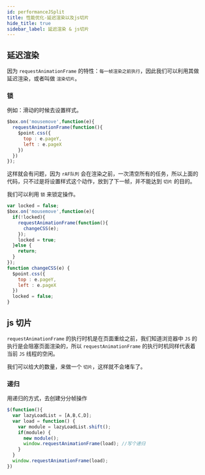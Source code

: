 ```yaml
---
id: performanceJSplit
title: 性能优化-延迟渲染以及js切片
hide_title: true
sidebar_label: 延迟渲染 & js切片
---
```


## 延迟渲染

因为 `requestAnimationFrame` 的特性：`每一帧渲染之前执行`，因此我们可以利用其做延迟渲染，或者叫做 `渲染切片`。

### 锁

例如：滑动的时候去设置样式。

```javascript
$box.on('mousemove',function(e){
  requestAnimationFrame(function(){
    $point.css({
      top : e.pageY,
      left : e.pageX
    })
  })
});
```

这样就会有问题，因为 `rAF队列` 会在渲染之前，一次清空所有的任务，所以上面的代码，只不过是将设置样式这个动作，放到了下一帧，并不能达到 `切片` 的目的。

我们可以利用 `锁` 来锁定操作。

```javascript
var locked = false;
$box.on('mousemove',function(e){
  if(!locked){
    requestAnimationFrame(function(){
      changeCSS(e);
    });
    locked = true;
  }else {
    return;
  }
});
function changeCSS(e) {
  $point.css({
    top : e.pageY,
    left : e.pageX
  })
  locked = false;
}
```

## js 切片

`requestAnimationFrame` 的执行时机是在页面重绘之前，我们知道浏览器中 `JS` 的执行是会阻塞页面渲染的，所以 `requestAnimationFrame` 的执行时机同样代表着当前 `JS` 线程的空闲。

我们可以给大的数量，来做一个 `切片`，这样就不会堵车了。

### 递归

用递归的方式，去创建分分帧操作


```javascript
$(function(){
  var lazyLoadList = [A,B,C,D];
  var load = function() {
    var module = lazyLoadList.shift();
    if(module) {
      new module();
      window.requestAnimationFrame(load); //写个递归
    }
  }
  window.requestAnimationFrame(load);
})
```
